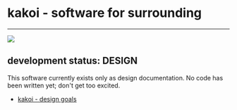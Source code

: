 # kakoi - software for surrounding #
  
-------------------------------------------------------------------------------

![](images/vowels-and-consonants.png)

## development status: DESIGN ##

This software currently exists only as design documentation. No code has been
written yet; don't get too excited.

- [kakoi - design goals](design-goals.html)
